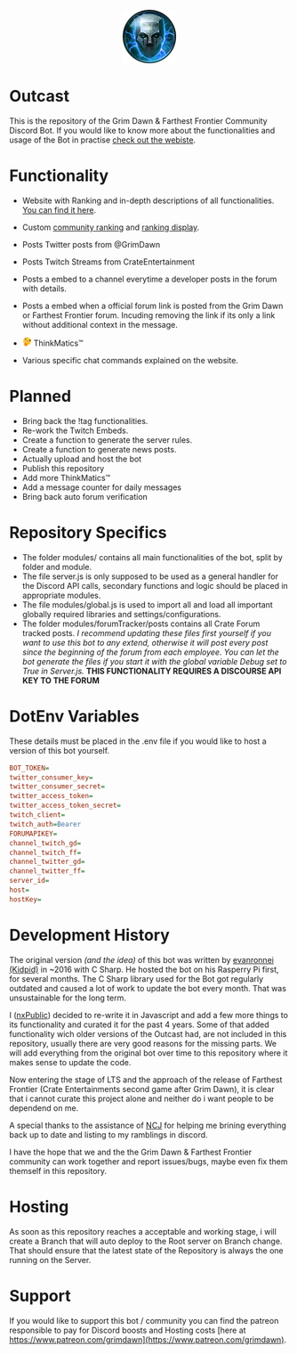 <p align="center">
  <img src="./logo.png" alt="Outcast Logo"/>
</p>

# Outcast
This is the repository of the Grim Dawn &amp; Farthest Frontier Community Discord Bot.
If you would like to know more about the functionalities and usage of the Bot in practise [check out the webiste](http://theoutcast.de).

# Functionality

* Website with Ranking and in-depth descriptions of all functionalities. [You can find it here](http://theoutcast.de).

* Custom [community ranking](http://theoutcast.de/ranking/introduction) and [ranking display](http://theoutcast.de/ranking/).
* Posts Twitter posts from @GrimDawn
* Posts Twitch Streams from CrateEntertainment
* Posts a embed to a channel everytime a developer posts in the forum with details.
* Posts a embed when a official forum link is posted from the Grim Dawn or Farthest Frontier forum. Incuding removing the link if its only a link without additional context in the message.
* <img src="./thunk.png" width="16" height="16"> ThinkMatics™
* Various specific chat commands explained on the website.

# Planned

* Bring back the !tag functionalities.
* Re-work the Twitch Embeds.
* Create a function to generate the server rules.
* Create a function to generate news posts.
* Actually upload and host the bot
* Publish this repository
* Add more ThinkMatics™
* Add a message counter for daily messages
* Bring back auto forum verification

# Repository Specifics

* The folder modules/ contains all main functionalities of the bot, split by folder and module.
* The file server.js is only supposed to be used as a general handler for the Discord API calls, secondary functions and logic should be placed in appropriate modules.
* The file modules/global.js is used to import all and load all important globally required libraries and settings/configurations.
* The folder modules/forumTracker/posts contains all Crate Forum tracked posts. *I recommend updating these files first yourself if you want to use this bot to any extend, otherwise it will post every post since the beginning of the forum from each employee. You can let the bot generate the files if you start it with the global variable Debug set to True in Server.js.* **THIS FUNCTIONALITY REQUIRES A DISCOURSE API KEY TO THE FORUM** 

# DotEnv Variables
These details must be placed in the .env file if you would like to host a version of this bot yourself.
```ini
BOT_TOKEN=
twitter_consumer_key=
twitter_consumer_secret=
twitter_access_token=
twitter_access_token_secret=
twitch_client=
twitch_auth=Bearer 
FORUMAPIKEY=
channel_twitch_gd=
channel_twitch_ff=
channel_twitter_gd=
channel_twitter_ff=
server_id=
host=
hostKey=
```

# Development History
The original version *(and the idea)* of this bot was written by [evanronnei (Kidpid)](https://github.com/evanronnei/OutcastBot) in ~2016 with C Sharp. He hosted the bot on his Rasperry Pi first, for several months.
The C Sharp library used for the Bot got regularly outdated and caused a lot of work to update the bot every month. That was unsustainable for the long term.

I ([nxPublic](https://github.com/nxPublic)) decided to re-write it in Javascript and add a few more things to its functionality and curated it for the past 4 years.
Some of that added functionality wich older versions of the Outcast had, are not included in this repository, usually there are very good reasons for the missing parts. 
We will add everything from the original bot over time to this repository where it makes sense to update the code.

Now entering the stage of LTS and the approach of the release of Farthest Frontier (Crate Entertainments second game after Grim Dawn), it is clear that i cannot curate this project alone and neither do i want people to be dependend on me.

A special thanks to the assistance of [NCJ](https://github.com/ncjsvr) for helping me brining everything back up to date and listing to my ramblings in discord.

I have the hope that we and the the Grim Dawn & Farthest Frontier community can work together and report issues/bugs, maybe even fix them themself in this repository.

# Hosting
As soon as this repository reaches a acceptable and working stage, i will create a Branch that will auto deploy to the Root server on Branch change.
That should ensure that the latest state of the Repository is always the one running on the Server.

# Support
If you would like to support this bot / community you can find the patreon responsible to pay for Discord boosts and Hosting costs [here at https://www.patreon.com/grimdawn](https://www.patreon.com/grimdawn).